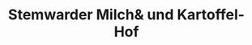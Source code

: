 ---
title: "Stemwarder Milch& und Kartoffel-Hof"
url: /barsbuettel/stemwarder-milchund-und-kartoffel-hof/
shop: Hofladen
---
